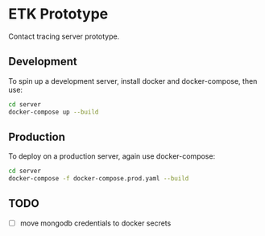 # ETK Prototype

Contact tracing server prototype.

## Development

To spin up a development server, install docker and docker-compose, then use:

```sh
cd server
docker-compose up --build
```

## Production

To deploy on a production server, again use docker-compose:

```sh
cd server
docker-compose -f docker-compose.prod.yaml --build
```

## TODO

- [ ] move mongodb credentials to docker secrets
